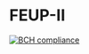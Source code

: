 # FEUP-II

[![BCH compliance](https://bettercodehub.com/edge/badge/Fabio-Morais/FEUP-II?branch=master&token=2ded680450502e8dac8047995bb8bcb7fb56a36b)](https://bettercodehub.com/)

